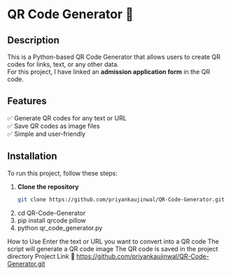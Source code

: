 # QR Code Generator 📌

## Description  
This is a Python-based QR Code Generator that allows users to create QR codes for links, text, or any other data.  
For this project, I have linked an **admission application form** in the QR code.

## Features  
✅ Generate QR codes for any text or URL  
✅ Save QR codes as image files  
✅ Simple and user-friendly  

## Installation  
To run this project, follow these steps:

1. **Clone the repository**  
   ```bash
   git clone https://github.com/priyankaujinwal/QR-Code-Generator.git
2. cd QR-Code-Generator
3. pip install qrcode pillow
4. python qr_code_generator.py

How to Use
Enter the text or URL you want to convert into a QR code
The script will generate a QR code image
The QR code is saved in the project directory
Project Link
🔗 https://github.com/priyankaujinwal/QR-Code-Generator.git
